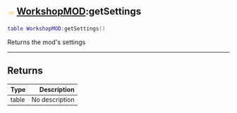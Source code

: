 ## ![shared](../../.gitbook/assets/shared.png) [WorkshopMOD](workshopmod):getSettings

```lua
table WorkshopMOD:getSettings()
```

Returns the mod's settings

------
## Returns

| Type   | Description |
| ------ | ----------: |
| table | No description |

